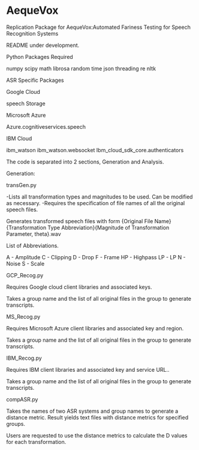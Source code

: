 # AequeVox

Replication Package for AequeVox:Automated Fariness Testing for Speech Recognition Systems

README under development.

Python Packages Required

numpy
scipy
math
librosa
random
time
json
threading
re
nltk

ASR Specific Packages

Google Cloud

speech
Storage

Microsoft Azure

Azure.cognitiveservices.speech

IBM Cloud

ibm_watson
ibm_watson.websocket
Ibm_cloud_sdk_core.authenticators

The code is separated into 2 sections, Generation and Analysis.

Generation:

transGen.py

-Lists all transformation types and magnitudes to be used. Can be modified as necessary.
-Requires the specification of file names of all the original speech files.

Generates transformed speech files with form {Original File Name}{Transformation Type Abbreviation}{Magnitude of Transformation Parameter, theta}.wav

List of Abbreviations.

A - Amplitude
C - Clipping
D - Drop
F - Frame
HP - Highpass
LP - LP
N - Noise
S - Scale

GCP_Recog.py

Requires Google cloud client libraries and associated keys.

Takes a group name and the list of all original files in the group to generate transcripts.

MS_Recog.py

Requires Microsoft Azure client libraries and associated key and region.

Takes a group name and the list of all original files in the group to generate transcripts.

IBM_Recog.py

Requires IBM client libraries and associated key and service URL..

Takes a group name and the list of all original files in the group to generate transcripts.

compASR.py

Takes the names of two ASR systems and group names to generate a distance metric. Result yields text files with distance metrics for specified groups.

Users are requested to use the distance metrics to calculate the D values for each transformation.
